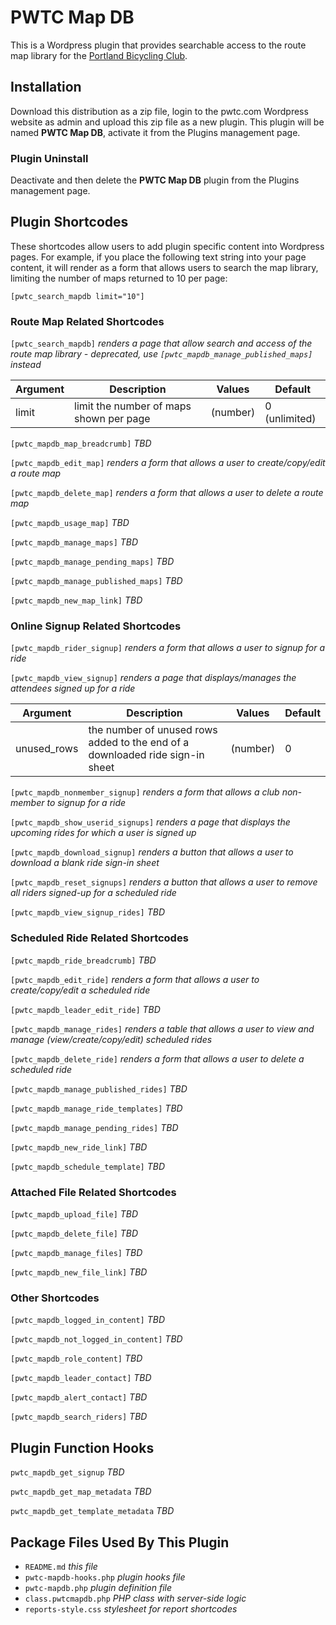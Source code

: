 # PWTC Map DB

This is a Wordpress plugin that provides searchable access to the route map library for the [Portland Bicycling Club](https://portlandbicyclingclub.com).

## Installation
Download this distribution as a zip file, login to the pwtc.com Wordpress website as admin and upload this zip file as a new plugin. This plugin will be named **PWTC Map DB**, activate it from the Plugins management page.

### Plugin Uninstall
Deactivate and then delete the **PWTC Map DB** plugin from the Plugins management page.

## Plugin Shortcodes
These shortcodes allow users to add plugin specific content into Wordpress
pages. For example, if you place the following text string into your page content, it will 
render as a form that allows users to search the map library, limiting the number
of maps returned to 10 per page:

`[pwtc_search_mapdb limit="10"]`

### Route Map Related Shortcodes
`[pwtc_search_mapdb]` *renders a page that allow search and access of the route map library - deprecated, use `[pwtc_mapdb_manage_published_maps]` instead*

Argument|Description|Values|Default
--------|-----------|------|-------
limit|limit the number of maps shown per page|(number)|0 (unlimited)

`[pwtc_mapdb_map_breadcrumb]` *TBD*

`[pwtc_mapdb_edit_map]` *renders a form that allows a user to create/copy/edit a route map*

`[pwtc_mapdb_delete_map]` *renders a form that allows a user to delete a route map*

`[pwtc_mapdb_usage_map]` *TBD*

`[pwtc_mapdb_manage_maps]` *TBD*

`[pwtc_mapdb_manage_pending_maps]` *TBD*

`[pwtc_mapdb_manage_published_maps]` *TBD*

`[pwtc_mapdb_new_map_link]` *TBD*

### Online Signup Related Shortcodes

`[pwtc_mapdb_rider_signup]` *renders a form that allows a user to signup for a ride*

`[pwtc_mapdb_view_signup]` *renders a page that displays/manages the attendees signed up for a ride*

Argument|Description|Values|Default
--------|-----------|------|-------
unused_rows|the number of unused rows added to the end of a downloaded ride sign-in sheet|(number)|0

`[pwtc_mapdb_nonmember_signup]` *renders a form that allows a club non-member to signup for a ride*

`[pwtc_mapdb_show_userid_signups]` *renders a page that displays the upcoming rides for which a user is signed up*

`[pwtc_mapdb_download_signup]` *renders a button that allows a user to download a blank ride sign-in sheet*

`[pwtc_mapdb_reset_signups]` *renders a button that allows a user to remove all riders signed-up for a scheduled ride*

`[pwtc_mapdb_view_signup_rides]` *TBD*

### Scheduled Ride Related Shortcodes

`[pwtc_mapdb_ride_breadcrumb]` *TBD*

`[pwtc_mapdb_edit_ride]` *renders a form that allows a user to create/copy/edit a scheduled ride*

`[pwtc_mapdb_leader_edit_ride]` *TBD*

`[pwtc_mapdb_manage_rides]` *renders a table that allows a user to view and manage (view/create/copy/edit) scheduled rides*

`[pwtc_mapdb_delete_ride]` *renders a form that allows a user to delete a scheduled ride*

`[pwtc_mapdb_manage_published_rides]` *TBD*

`[pwtc_mapdb_manage_ride_templates]` *TBD*

`[pwtc_mapdb_manage_pending_rides]` *TBD*

`[pwtc_mapdb_new_ride_link]` *TBD*

`[pwtc_mapdb_schedule_template]` *TBD*

### Attached File Related Shortcodes

`[pwtc_mapdb_upload_file]` *TBD*

`[pwtc_mapdb_delete_file]` *TBD*

`[pwtc_mapdb_manage_files]` *TBD*

`[pwtc_mapdb_new_file_link]` *TBD*

### Other Shortcodes

`[pwtc_mapdb_logged_in_content]` *TBD*

`[pwtc_mapdb_not_logged_in_content]` *TBD*

`[pwtc_mapdb_role_content]` *TBD*

`[pwtc_mapdb_leader_contact]` *TBD*

`[pwtc_mapdb_alert_contact]` *TBD*

`[pwtc_mapdb_search_riders]` *TBD*

## Plugin Function Hooks

`pwtc_mapdb_get_signup` *TBD*

`pwtc_mapdb_get_map_metadata` *TBD*

`pwtc_mapdb_get_template_metadata` *TBD*

## Package Files Used By This Plugin
- `README.md` *this file*
- `pwtc-mapdb-hooks.php` *plugin hooks file*
- `pwtc-mapdb.php` *plugin definition file*
- `class.pwtcmapdb.php` *PHP class with server-side logic*
- `reports-style.css` *stylesheet for report shortcodes*

